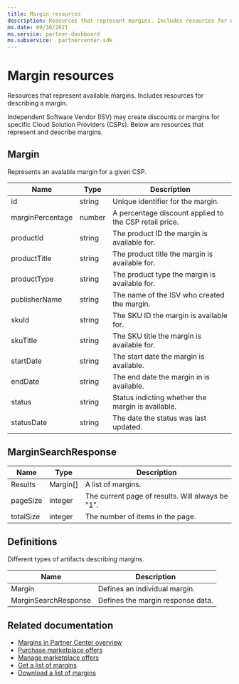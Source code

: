 ```yaml
---
title: Margin resources
description: Resources that represent margins. Includes resources for describing the margins.
ms.date: 09/30/2021
ms.service: partner-dashboard
ms.subservice:  partnercenter-sdk
---
```


# Margin resources

Resources that represent available margins. Includes resources for describing a margin.  

Independent Software Vendor (ISV) may create discounts or margins for specific Cloud Solution Providers (CSPs). Below are resources that represent and describe margins.
				
## Margin					
						
Represents an avalable margin for a given CSP.
				
| Name            | Type            | Description                               |
|-----------------|-----------------|-------------------------------------------|
| id              | string          | Unique identifier for the margin.         |
| marginPercentage | number         | A percentage discount applied to the CSP retail price.  |
| productId       | string          | The product ID the margin is available for.   |
| productTitle    | string          | The product title the margin is available for. |
| productType     | string          | The product type the margin is available for.   |
| publisherName   | string          | The name of the ISV who created the margin.  |
| skuId           | string          | The SKU ID the margin is available for.  |
| skuTitle        | string          | The SKU title the margin is available for. |
| startDate       | string          | The start date the margin is available. |
| endDate         | string          | The end date the margin in is available. |
| status          | string          | Status indicting whether the margin is available. |
| statusDate      | string          | The date the status was last updated. |
						
## MarginSearchResponse					
						
| Name            | Type            | Description                               |
|-----------------|-----------------|-------------------------------------------|				
| Results         | Margin[]        | A list of margins.                        |
| pageSize        | integer         | The current page of results. Will always be "1". |
| totalSize       | integer         | The number of items in the page.          |

## Definitions

Different types of artifacts describing margins.					

| Name            | Description          |
|-----------------|----------------------|
| Margin |  Defines an individual margin.  | 	
| MarginSearchResponse |  Defines the margin response data.  | 	
		
## Related documentation

- [Margins in Partner Center overview](/partner-center/csp-commercial-marketplace-margins)
- [Purchase marketplace offers](/partner-center/csp-commercial-marketplace-purchase)
- [Manage marketplace offers](/partner-center/csp-commercial-marketplace-manage)
- [Get a list of margins](get-margins.md)
- [Download a list of margins](download-margins.md)
